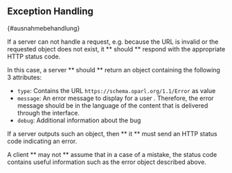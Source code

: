 ## Exception Handling
{#ausnahmebehandlung}

If a server can not handle a request, e.g. because the
URL is invalid or the requested object does not exist, it ** should **
respond with the appropriate HTTP status code.

In this case, a server ** should ** return an object containing the following
3 attributes:

 * `type`: Contains the URL `https://schema.oparl.org/1.1/Error` as value
 * `message`: An error message to display for a user
 . Therefore, the error message should be in the language of the
 content that is delivered through the interface.
 * `debug`: Additional information about the bug

 If a server outputs such an object, then ** it ** must
 send an HTTP status code indicating an error.

 A client ** may not ** assume that in a case of a mistake, the status code
 contains useful information such as the error object described above.
